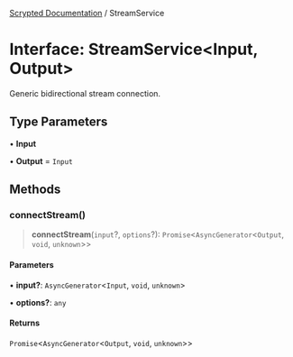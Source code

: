 [Scrypted Documentation](../globals.md) / StreamService

# Interface: StreamService\<Input, Output\>

Generic bidirectional stream connection.

## Type Parameters

• **Input**

• **Output** = `Input`

## Methods

### connectStream()

> **connectStream**(`input`?, `options`?): `Promise`\<`AsyncGenerator`\<`Output`, `void`, `unknown`\>\>

#### Parameters

• **input?**: `AsyncGenerator`\<`Input`, `void`, `unknown`\>

• **options?**: `any`

#### Returns

`Promise`\<`AsyncGenerator`\<`Output`, `void`, `unknown`\>\>
